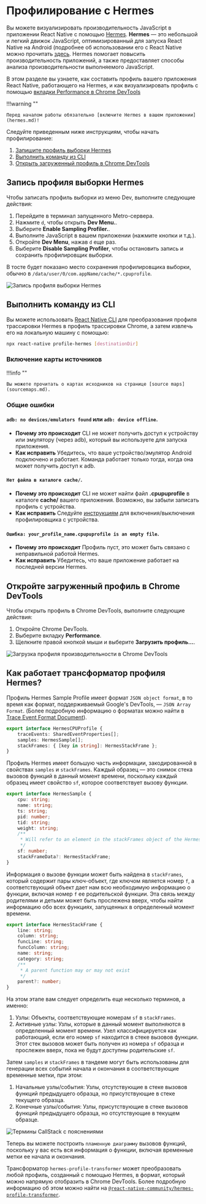 # Профилирование с Hermes

Вы можете визуализировать производительность JavaScript в приложении React Native с помощью [Hermes](https://github.com/facebook/hermes). **Hermes** — это небольшой и легкий движок JavaScript, оптимизированный для запуска React Native на Android (подробнее об использовании его с React Native можно прочитать [здесь](hermes.md). Hermes помогает повысить производительность приложений, а также предоставляет способы анализа производительности выполняемого JavaScript.

В этом разделе вы узнаете, как составить профиль вашего приложения React Native, работающего на Hermes, и как визуализировать профиль с помощью [вкладки Performance в Chrome DevTools](https://developers.google.com/web/tools/chrome-devtools/evaluate-performance/reference)

!!!warning ""

    Перед началом работы обязательно [включите Hermes в вашем приложении](hermes.md)!

Следуйте приведенным ниже инструкциям, чтобы начать профилирование:

1.  [Запишите профиль выборки Hermes](profile-hermes.md#record-a-hermes-sampling-profile)
2.  [Выполнить команду из CLI](profile-hermes.md#execute-command-from-cli)
3.  [Открыть загруженный профиль в Chrome DevTools](profile-hermes.md#open-the-downloaded-profile-on-chrome-devtools)

## Запись профиля выборки Hermes

Чтобы записать профиль выборки из меню Dev, выполните следующие действия:

1.  Перейдите в терминал запущенного Metro-сервера.
2.  Нажмите `d`, чтобы открыть **Dev Menu.**.
3.  Выберите **Enable Sampling Profiler.**.
4.  Выполните JavaScript в вашем приложении (нажмите кнопки и т.д.).
5.  Откройте **Dev Menu**, нажав `d` еще раз.
6.  Выберите **Disable Sampling Profiler**, чтобы остановить запись и сохранить профилировщик выборки.

В тосте будет показано место сохранения профилировщика выборки, обычно в `/data/user/0/com.appName/cache/*.cpuprofile`.

![Запись профиля выборки Hermes](HermesProfileSaved.png)

## Выполнить команду из CLI

Вы можете использовать [React Native CLI](https://github.com/react-native-community/cli) для преобразования профиля трассировки Hermes в профиль трассировки Chrome, а затем извлечь его на локальную машину с помощью:

```sh
npx react-native profile-hermes [destinationDir]
```

### Включение карты источников

!!!info ""

    Вы можете прочитать о картах исходников на странице [source maps](sourcemaps.md).

### Общие ошибки

#### `adb: no devices/emulators found` или `adb: device offline`.

-   **Почему это происходит** CLI не может получить доступ к устройству или эмулятору (через adb), который вы используете для запуска приложения.
-   **Как исправить** Убедитесь, что ваше устройство/эмулятор Android подключено и работает. Команда работает только тогда, когда она может получить доступ к adb.

#### `Нет файла в каталоге cache/`.

-   **Почему это происходит** CLI не может найти файл **.cpupuprofile** в каталоге **cache/** вашего приложения. Возможно, вы забыли записать профиль с устройства.
-   **Как исправить** Следуйте [инструкциям](profile-hermes.md#record-a-hermes-sampling-profile) для включения/выключения профилировщика с устройства.

#### `Ошибка: your_profile_name.cpupuprofile is an empty file`.

-   **Почему это происходит** Профиль пуст, это может быть связано с неправильной работой Hermes.
-   **Как исправить** Убедитесь, что ваше приложение работает на последней версии Hermes.

## Откройте загруженный профиль в Chrome DevTools

Чтобы открыть профиль в Chrome DevTools, выполните следующие действия:

1.  Откройте Chrome DevTools.
2.  Выберите вкладку **Performance**.
3.  Щелкните правой кнопкой мыши и выберите **Загрузить профиль...**.

![Загрузка профиля производительности в Chrome DevTools](openChromeProfile.png)

## Как работает трансформатор профиля Hermes?

Профиль Hermes Sample Profile имеет формат `JSON object format`, в то время как формат, поддерживаемый Google's DevTools, — `JSON Array Format`. (Более подробную информацию о форматах можно найти в [Trace Event Format Document](https://docs.google.com/document/d/1CvAClvFfyA5R-PhYUmn5OOQtYMH4h6I0nSsKchNAySU/preview)).

```ts
export interface HermesCPUProfile {
    traceEvents: SharedEventProperties[];
    samples: HermesSample[];
    stackFrames: { [key in string]: HermesStackFrame };
}
```

Профиль Hermes имеет большую часть информации, закодированной в свойствах `samples` и `stackFrames`. Каждый образец — это снимок стека вызовов функций в данный момент времени, поскольку каждый образец имеет свойство `sf`, которое соответствует вызову функции.

```ts
export interface HermesSample {
    cpu: string;
    name: string;
    ts: string;
    pid: number;
    tid: string;
    weight: string;
    /**
     * Will refer to an element in the stackFrames object of the Hermes Profile
     */
    sf: number;
    stackFrameData?: HermesStackFrame;
}
```

Информация о вызове функции может быть найдена в `stackFrames`, который содержит пары ключ-объект, где ключом является номер `f`, а соответствующий объект дает нам всю необходимую информацию о функции, включая номер `f` ее родительской функции. Эта связь между родителями и детьми может быть прослежена вверх, чтобы найти информацию обо всех функциях, запущенных в определенный момент времени.

```ts
export interface HermesStackFrame {
    line: string;
    column: string;
    funcLine: string;
    funcColumn: string;
    name: string;
    category: string;
    /**
     * A parent function may or may not exist
     */
    parent?: number;
}
```

На этом этапе вам следует определить еще несколько терминов, а именно:

1.  Узлы: Объекты, соответствующие номерам `sf` в `stackFrames`.
2.  Активные узлы: Узлы, которые в данный момент выполняются в определенный момент времени. Узел классифицируется как работающий, если его номер `sf` находится в стеке вызовов функции. Этот стек вызовов может быть получен из номера `sf` образца и прослежен вверх, пока не будут доступны родительские `sf`.

Затем `samples` и `stackFrames` в тандеме могут быть использованы для генерации всех событий начала и окончания в соответствующие временные метки, при этом:

1.  Начальные узлы/события: Узлы, отсутствующие в стеке вызовов функций предыдущего образца, но присутствующие в стеке текущего образца.
2.  Конечные узлы/события: Узлы, присутствующие в стеке вызовов функций предыдущего образца, но отсутствующие в текущем образце.

![Термины CallStack с пояснениями](CallStackDemo.jpg)

Теперь вы можете построить `пламенную диаграмму` вызовов функций, поскольку у вас есть вся информация о функции, включая временные метки ее начала и окончания.

Трансформатор `hermes-profile-transformer` может преобразовать любой профиль, созданный с помощью Hermes, в формат, который можно напрямую отобразить в Chrome DevTools. Более подробную информацию об этом можно найти на [`@react-native-community/hermes-profile-transformer`](https://github.com/react-native-community/hermes-profile-transformer).
